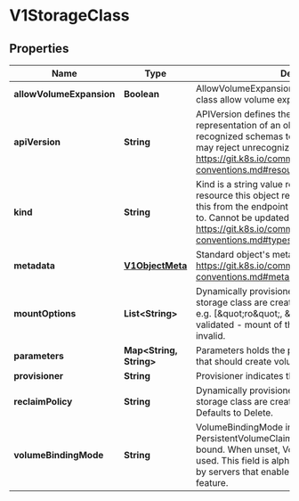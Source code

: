 
# V1StorageClass

## Properties
Name | Type | Description | Notes
------------ | ------------- | ------------- | -------------
**allowVolumeExpansion** | **Boolean** | AllowVolumeExpansion shows whether the storage class allow volume expand |  [optional]
**apiVersion** | **String** | APIVersion defines the versioned schema of this representation of an object. Servers should convert recognized schemas to the latest internal value, and may reject unrecognized values. More info: https://git.k8s.io/community/contributors/devel/api-conventions.md#resources |  [optional]
**kind** | **String** | Kind is a string value representing the REST resource this object represents. Servers may infer this from the endpoint the client submits requests to. Cannot be updated. In CamelCase. More info: https://git.k8s.io/community/contributors/devel/api-conventions.md#types-kinds |  [optional]
**metadata** | [**V1ObjectMeta**](V1ObjectMeta.md) | Standard object&#39;s metadata. More info: https://git.k8s.io/community/contributors/devel/api-conventions.md#metadata |  [optional]
**mountOptions** | **List&lt;String&gt;** | Dynamically provisioned PersistentVolumes of this storage class are created with these mountOptions, e.g. [\&quot;ro\&quot;, \&quot;soft\&quot;]. Not validated - mount of the PVs will simply fail if one is invalid. |  [optional]
**parameters** | **Map&lt;String, String&gt;** | Parameters holds the parameters for the provisioner that should create volumes of this storage class. |  [optional]
**provisioner** | **String** | Provisioner indicates the type of the provisioner. | 
**reclaimPolicy** | **String** | Dynamically provisioned PersistentVolumes of this storage class are created with this reclaimPolicy. Defaults to Delete. |  [optional]
**volumeBindingMode** | **String** | VolumeBindingMode indicates how PersistentVolumeClaims should be provisioned and bound.  When unset, VolumeBindingImmediate is used. This field is alpha-level and is only honored by servers that enable the VolumeScheduling feature. |  [optional]



